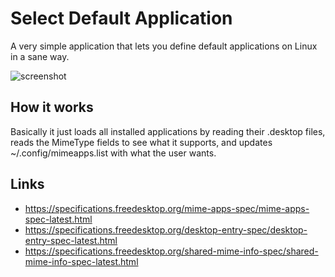 # Select Default Application

A very simple application that lets you define default applications on Linux in a sane way.

![screenshot](/screenshot.png)

## How it works

Basically it just loads all installed applications by reading their .desktop
files, reads the MimeType fields to see what it supports, and updates
~/.config/mimeapps.list with what the user wants.

## Links

- https://specifications.freedesktop.org/mime-apps-spec/mime-apps-spec-latest.html
- https://specifications.freedesktop.org/desktop-entry-spec/desktop-entry-spec-latest.html
- https://specifications.freedesktop.org/shared-mime-info-spec/shared-mime-info-spec-latest.html
